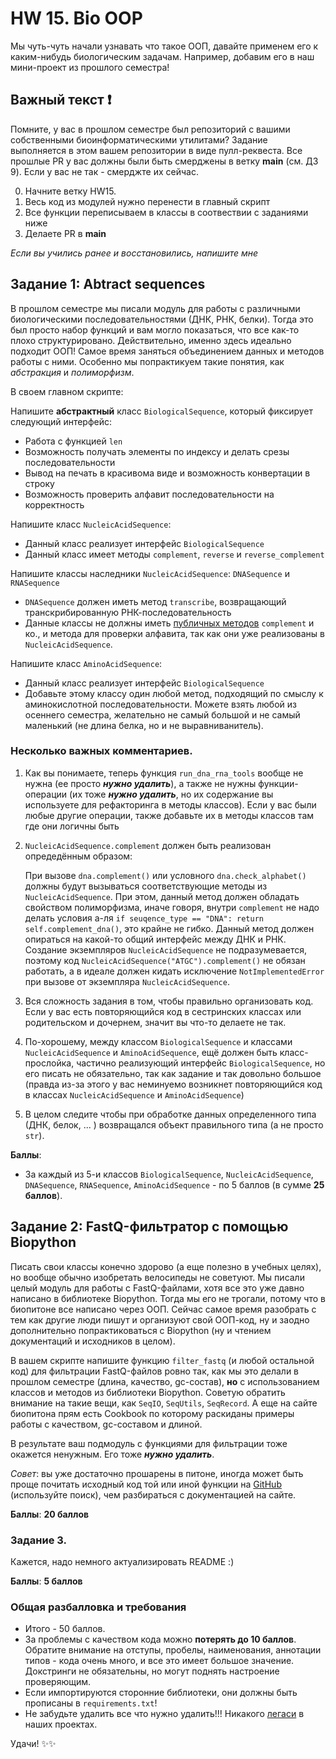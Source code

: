 # HW 15.  Bio OOP

Мы чуть-чуть начали узнавать что такое ООП, давайте применем его к каким-нибудь биологическим задачам. Например, добавим его в наш мини-проект из прошлого семестра!


## Важный текст ❗️

Помните, у вас в прошлом семестре был репозиторий с вашими собственными биоинформатическими утилитами? Задание выполняется в этом вашем репозитории в виде пулл-реквеста. Все прошлые PR у вас должны были быть смерджены в ветку **main** (см. ДЗ 9). Если у вас не так - смерджте их сейчас.

0) Начните ветку HW15. 
1) Весь код из модулей нужно перенести в главный скрипт
3) Все функции переписываем в классы в соотвествии с заданиями ниже
4) Делаете PR в **main**

*Если вы учились ранее и восстановились, напишите мне*


## Задание 1: Abtract sequences

В прошлом семестре мы писали модуль для работы с различными биологическими последовательностями (ДНК, РНК, белки). Тогда это был просто набор функций и вам могло показаться, что все как-то плохо структурировано. Действительно, именно здесь идеально подходит ООП! Самое время заняться объединением данных и методов работы с ними. Особенно мы попрактикуем такие понятия, как *абстракция* и *полиморфизм*.

В своем главном скрипте:

Напишите **абстрактный** класс `BiologicalSequence`, который фиксирует следующий интерфейс:
+ Работа с функцией `len`
+ Возможность получать элементы по индексу и делать срезы последовательности
+ Вывод на печать в красивома виде и возможность конвертации в строку
+ Возможность проверить алфавит последовательности на корректность

Напишите класс `NucleicAcidSequence`:
+ Данный класс реализует интерфейс `BiologicalSequence`
+ Данный класс имеет методы `complement`, `reverse` и `reverse_complement`

Напишите классы наследники `NucleicAcidSequence`: `DNASequence` и `RNASequence`
+ `DNASequence` должен иметь метод `transcribe`, возвращающий транскрибированную РНК-последовательность
+ Данные классы не должны иметь <ins>публичных методов</ins> `complement` и ко., и метода для проверки алфавита, так как они уже реализованы в `NucleicAcidSequence`.

Напишите класс `AminoAcidSequence`:
+ Данный класс реализует интерфейс `BiologicalSequence`
+ Добавьте этому классу один любой метод, подходящий по смыслу к аминокислотной последовательности. Можете взять любой из осеннего семестра, желательно не самый большой и не самый маленький (не длина белка, но и не выравниванитель).

### Несколько важных комментариев. 

1) Как вы понимаете, теперь функция `run_dna_rna_tools` вообще не нужна (ее просто ***нужно удалить***), а также не нужны функции-операции (их тоже ***нужно удалить***, но их содержание вы используете для рефакторинга в методы классов). Если у вас были любые другие операции, также добавьте их в методы классов там где они логичны быть

2) `NucleicAcidSequence.complement` должен быть реализован опредедённым образом:

    При вызове `dna.complement()` или условного `dna.check_alphabet()` должны будут вызываться соответствующие методы из `NucleicAcidSequence`. При этом, данный метод должен обладать свойством полиморфизма, иначе говоря, внутри `complement` не надо делать условия а-ля `if seuqence_type == "DNA": return self.complement_dna()`, это крайне не гибко. Данный метод должен опираться на какой-то общий интерфейс между ДНК и РНК. Создание экземпляров `NucleicAcidSequence` не подразумевается, поэтому код `NucleicAcidSequence("ATGC").complement()` не обязан работать, а в идеале должен кидать исключение `NotImplementedError` при вызове от экземпляра `NucleicAcidSequence`. 

3) Вся сложность задания в том, чтобы правильно организовать код. Если у вас есть повторяющийся код в сестринских классах или родительском и дочернем, значит вы что-то делаете не так.


4) По-хорошему, между классом `BiologicalSequence` и классами `NucleicAcidSequence` и `AminoAcidSequence`, ещё должен быть класс-прослойка, частично реализующий интерфейс `BiologicalSequence`, но его писать не обязательно, так как задание и так довольно большое (правда из-за этого у вас неминуемо возникнет повторяющийся код в классах `NucleicAcidSequence` и `AminoAcidSequence`)

5) В целом следите чтобы при обработке данных определенного типа (ДНК, белок, ... ) возвращался объект правильного типа (а не просто `str`).


**Баллы**:
- За каждый из 5-и классов `BiologicalSequence`, `NucleicAcidSequence`, `DNASequence`, `RNASequence`, `AminoAcidSequence` - по 5 баллов (в сумме **25 баллов**).




## Задание 2: FastQ-фильтратор с помощью Biopython

Писать свои классы конечно здорово (а еще полезно в учебных целях), но вообще обычно изобретать велосипеды не советуют. Мы писали целый модуль для работы с FastQ-файлами, хотя все это уже давно написано в библиотеке Biopython. Тогда мы его не трогали, потому что в биопитоне все написано через ООП. Сейчас самое время разобрать с тем как другие люди пишут и организуют свой ООП-код, ну и заодно дополнительно попрактиковаться с Biopython (ну и чтением документаций и исходников в целом).

В вашем скрипте напишите функцию `filter_fastq` (и любой остальной код) для фильтрации FastQ-файлов ровно так, как мы это делали в прошлом семестре (длина, качество, gc-состав), **но** с использованием классов и методов из библиотеки Biopython. Советую обратить внимание на такие вещи, как `SeqIO`, `SeqUtils`, `SeqRecord`. А еще на сайте биопитона прям есть Cookbook по которому раскиданы примеры работы с качеством, gc-составом и длиной. 

В результате ваш подмодуль с функциями для фильтрации тоже окажется ненужным. Его тоже ***нужно удалить***.

*Совет*: вы уже достаточно прошарены в питоне, иногда может быть проще почитать исходный код той или иной функции на [GitHub](https://github.com/biopython/biopython/tree/master/Bio) (используйте поиск), чем разбираться с документацией на сайте. 

**Баллы**: **20 баллов**


### Задание 3.

Кажется, надо немного актуализировать README :)

**Баллы**: **5 баллов**


### Общая разбалловка и требования

- Итого - 50 баллов.
- За проблемы с качеством кода можно **потерять до 10 баллов**. Обратите внимание на отступы, пробелы, наименования, аннотации типов - кода очень много, и все это имеет большое значение. Докстринги не обязательны, но могут поднять настроение проверяющим.
- Если импортируются сторонние библиотеки, они должны быть прописаны в `requirements.txt`!
- Не забудьте удалить все что нужно удалить!!! Никакого [легаси](https://thecode.media/legacy/) в наших проектах.

Удачи! ✨✨
